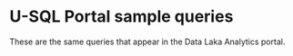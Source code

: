 # U-SQL Portal sample queries 

These are the same queries that appear in the Data Laka Analytics portal.

